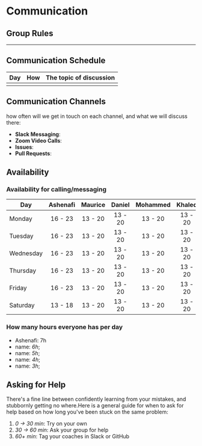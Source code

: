 # Communication

## Group Rules

<!-- any general rules you'd like to set for your group? -->

---

## Communication Schedule

| Day | How | The topic of discussion |
| --- | :-: | ----------------------- |
|     |     |                         |

## Communication Channels

how often will we get in touch on each channel, and what we will discuss there:

- **Slack Messaging**:
- **Zoom Video Calls**:
- **Issues**:
- **Pull Requests**:

## Availability

### Availability for calling/messaging

| Day       | Ashenafi | Maurice | Daniel  | Mohammed | Khaled  |
| --------- | :------: | :-----: | :-----: | :------: | :-----: |
| Monday    | 16 - 23  | 13 - 20 | 13 - 20 | 13 - 20  | 13 - 20 |
| Tuesday   | 16 - 23  | 13 - 20 | 13 - 20 | 13 - 20  | 13 - 20 |
| Wednesday | 16 - 23  | 13 - 20 | 13 - 20 | 13 - 20  | 13 - 20 |
| Thursday  | 16 - 23  | 13 - 20 | 13 - 20 | 13 - 20  | 13 - 20 |
| Friday    | 16 - 23  | 13 - 20 | 13 - 20 | 13 - 20  | 13 - 20 |
| Saturday  | 13 - 18  | 13 - 20 | 13 - 20 | 13 - 20  | 13 - 20 |

### How many hours everyone has per day

- Ashenafi: 7h
- name: _6h_;
- name: _5h_;
- name: _4h_;
- name: _3h_;

## Asking for Help

There's a fine line between confidently learning from your mistakes, and
stubbornly getting no where.Here is a general guide for when to ask for help
based on how long you've been stuck on the same problem:

1. _0 -> 30 min_: Try on your own
2. _30 -> 60 min_: Ask your group for help
3. _60+ min_: Tag your coaches in Slack or GitHub
